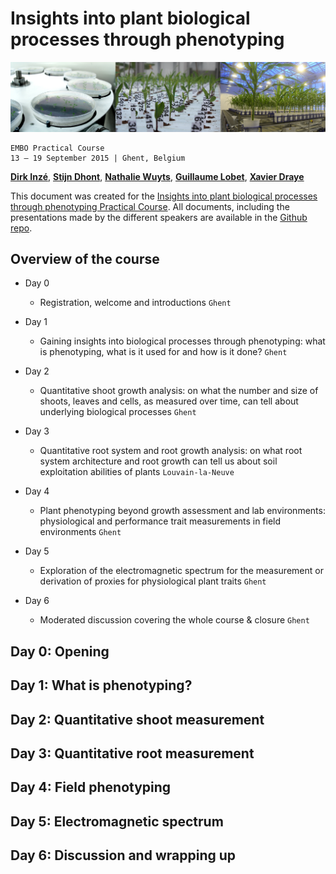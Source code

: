 # Insights into plant biological processes through phenotyping

![](https://raw.githubusercontent.com/guillaumelobet/embo_phenotyping/master/images/Montage_main_horizontal.jpg)

	EMBO Practical Course
	13 – 19 September 2015 | Ghent, Belgium

**[Dirk Inzé](http://www.psb.ugent.be/dirk-inze)**, **[Stijn Dhont](http://www.psb.ugent.be/yield-members)**, **[Nathalie Wuyts](http://www.psb.ugent.be/yield-members)**, **[Guillaume Lobet](http://www.guillaumelobet.be/)**, **[Xavier Draye](http://www.uclouvain.be/xavier.draye)** 



This document was created for the [Insights into plant biological processes through phenotyping Practical Course](http://events.embo.org/15-plant-phenotyping/). All documents, including the presentations made by the different speakers are available in the [Github repo](https://github.com/guillaumelobet/embo_phenotyping).


## Overview of the course

- Day 0
	- Registration, welcome and introductions ``Ghent``

- Day 1
	- Gaining insights into biological processes through phenotyping: what is phenotyping, what is it used for and how is it done? ``Ghent``

- Day 2

	- Quantitative shoot growth analysis: on what the number and size of shoots, leaves and cells, as measured over time, can tell about underlying biological processes ``Ghent``


- Day 3

	- Quantitative root system and root growth analysis: on what root system architecture and root growth can tell us about soil exploitation abilities of plants ``Louvain-la-Neuve``


- Day 4

	- Plant phenotyping beyond growth assessment and lab environments: physiological and performance trait measurements in field environments ``Ghent``


- Day 5

	- Exploration of the electromagnetic spectrum for the measurement or derivation of proxies for physiological plant traits ``Ghent``


- Day 6

	- Moderated discussion covering the whole course & closure ``Ghent``


## Day 0: Opening


## Day 1: What is phenotyping?


## Day 2: Quantitative shoot measurement


## Day 3: Quantitative root measurement


## Day 4: Field phenotyping


## Day 5: Electromagnetic spectrum


## Day 6: Discussion and wrapping up